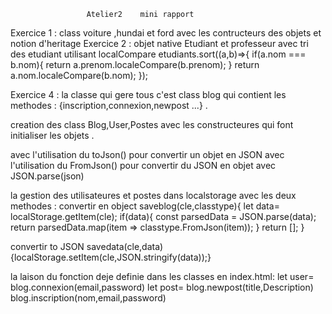                      Atelier2    mini rapport
Exercice 1 :
class voiture ,hundai et ford avec les contructeurs des objets et notion d'heritage 
Exercice 2 :
objet native Etudiant et professeur 
avec tri des etudiant utilisant localCompare 
etudiants.sort((a,b)=>{
  if(a.nom === b.nom){
   return a.prenom.localeCompare(b.prenom);
  }
  return a.nom.localeCompare(b.nom);
});


Exercice 4 :
    la classe qui gere tous c'est class blog qui contient les methodes :
            {inscription,connexion,newpost ...} .
	   
creation des class Blog,User,Postes avec les constructeures qui  font initialiser les objets .

avec l'utilisation du toJson() pour convertir un objet en JSON
avec l'utilisation du FromJson() pour convertir du JSON  en objet avec JSON.parse(json)

la gestion des utilisateures et postes dans localstorage avec les deux methodes :
  convertir en object 
    saveblog(cle,classtype){
    let data= localStorage.getItem(cle);
    if(data){
        const parsedData = JSON.parse(data);
        return parsedData.map(item => classtype.FromJson(item));
        }
    return [];
      }

   convertir to JSON 
    savedata(cle,data){localStorage.setItem(cle,JSON.stringify(data));}
	  

la laison du fonction deje definie dans les classes en index.html:
    let user= blog.connexion(email,password)
    let post= blog.newpost(title,Description)
    blog.inscription(nom,email,password)
